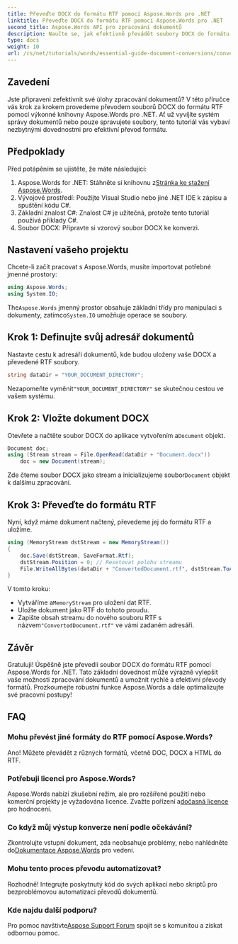 ```yaml
---
title: Převeďte DOCX do formátu RTF pomocí Aspose.Words pro .NET
linktitle: Převeďte DOCX do formátu RTF pomocí Aspose.Words pro .NET
second_title: Aspose.Words API pro zpracování dokumentů
description: Naučte se, jak efektivně převádět soubory DOCX do formátu RTF pomocí knihovny Aspose.Words pro .NET. Tento podrobný průvodce pokrývá načítání dokumentů a ukládání převodů.
type: docs
weight: 10
url: /cs/net/tutorials/words/essential-guide-document-conversions/convert-docx-to-rtf/
---
```

## Zavedení

Jste připraveni zefektivnit své úlohy zpracování dokumentů? V této příručce vás krok za krokem provedeme převodem souborů DOCX do formátu RTF pomocí výkonné knihovny Aspose.Words pro .NET. Ať už vyvíjíte systém správy dokumentů nebo pouze spravujete soubory, tento tutoriál vás vybaví nezbytnými dovednostmi pro efektivní převod formátu.

## Předpoklady

Před potápěním se ujistěte, že máte následující:

1.  Aspose.Words for .NET: Stáhněte si knihovnu z[Stránka ke stažení Aspose.Words](https://releases.aspose.com/words/net/).
2. Vývojové prostředí: Použijte Visual Studio nebo jiné .NET IDE k zápisu a spuštění kódu C#.
3. Základní znalost C#: Znalost C# je užitečná, protože tento tutoriál používá příklady C#.
4. Soubor DOCX: Připravte si vzorový soubor DOCX ke konverzi. 

## Nastavení vašeho projektu

Chcete-li začít pracovat s Aspose.Words, musíte importovat potřebné jmenné prostory:

```csharp
using Aspose.Words;
using System.IO;
```

 The`Aspose.Words` jmenný prostor obsahuje základní třídy pro manipulaci s dokumenty, zatímco`System.IO` umožňuje operace se soubory.

## Krok 1: Definujte svůj adresář dokumentů

Nastavte cestu k adresáři dokumentů, kde budou uloženy vaše DOCX a převedené RTF soubory. 

```csharp
string dataDir = "YOUR_DOCUMENT_DIRECTORY";
```

 Nezapomeňte vyměnit`"YOUR_DOCUMENT_DIRECTORY"` se skutečnou cestou ve vašem systému.

## Krok 2: Vložte dokument DOCX

 Otevřete a načtěte soubor DOCX do aplikace vytvořením a`Document` objekt.

```csharp
Document doc;
using (Stream stream = File.OpenRead(dataDir + "Document.docx"))
    doc = new Document(stream);
```

 Zde čteme soubor DOCX jako stream a inicializujeme soubor`Document` objekt k dalšímu zpracování.

## Krok 3: Převeďte do formátu RTF

Nyní, když máme dokument načtený, převedeme jej do formátu RTF a uložíme.

```csharp
using (MemoryStream dstStream = new MemoryStream())
{
    doc.Save(dstStream, SaveFormat.Rtf);
    dstStream.Position = 0; // Resetovat polohu streamu
    File.WriteAllBytes(dataDir + "ConvertedDocument.rtf", dstStream.ToArray());
}
```

V tomto kroku:
-  Vytváříme a`MemoryStream` pro uložení dat RTF.
- Uložte dokument jako RTF do tohoto proudu.
-  Zapište obsah streamu do nového souboru RTF s názvem`"ConvertedDocument.rtf"` ve vámi zadaném adresáři.

## Závěr

Gratuluji! Úspěšně jste převedli soubor DOCX do formátu RTF pomocí Aspose.Words for .NET. Tato základní dovednost může výrazně vylepšit vaše možnosti zpracování dokumentů a umožnit rychlé a efektivní převody formátů. Prozkoumejte robustní funkce Aspose.Words a dále optimalizujte své pracovní postupy!

## FAQ

### Mohu převést jiné formáty do RTF pomocí Aspose.Words?
Ano! Můžete převádět z různých formátů, včetně DOC, DOCX a HTML do RTF.

### Potřebuji licenci pro Aspose.Words?
 Aspose.Words nabízí zkušební režim, ale pro rozšířené použití nebo komerční projekty je vyžadována licence. Zvažte pořízení a[dočasná licence](https://purchase.conholdate.com/temporary-license/) pro hodnocení.

### Co když můj výstup konverze není podle očekávání?
 Zkontrolujte vstupní dokument, zda neobsahuje problémy, nebo nahlédněte do[Dokumentace Aspose.Words](https://reference.aspose.com/words/net/) pro vedení.

### Mohu tento proces převodu automatizovat?
Rozhodně! Integrujte poskytnutý kód do svých aplikací nebo skriptů pro bezproblémovou automatizaci převodů dokumentů.

### Kde najdu další podporu?
 Pro pomoc navštivte[Aspose Support Forum](https://forum.aspose.com/c/words/8) spojit se s komunitou a získat odbornou pomoc.
